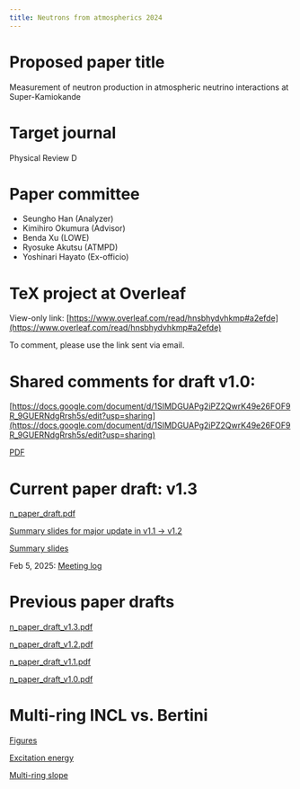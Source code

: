 ```yaml
---
title: Neutrons from atmospherics 2024
---
```


# Proposed paper title
Measurement of neutron production in atmospheric neutrino interactions at Super-Kamiokande

# Target journal
Physical Review D

# Paper committee
* Seungho Han (Analyzer)
* Kimihiro Okumura (Advisor)
* Benda Xu (LOWE)
* Ryosuke Akutsu (ATMPD)
* Yoshinari Hayato (Ex-officio)

# TeX project at Overleaf
View-only link: [https://www.overleaf.com/read/hnsbhydvhkmp#a2efde](https://www.overleaf.com/read/hnsbhydvhkmp#a2efde)

To comment, please use the link sent via email.

# Shared comments for draft v1.0:
[https://docs.google.com/document/d/1SIMDGUAPg2iPZ2QwrK49e26FOF9R_9GUERNdgRrsh5s/edit?usp=sharing](https://docs.google.com/document/d/1SIMDGUAPg2iPZ2QwrK49e26FOF9R_9GUERNdgRrsh5s/edit?usp=sharing)

[PDF](comments_committee.pdf)

# Current paper draft: v1.3
[n_paper_draft.pdf](n_paper_draft_v1.3.pdf)

[Summary slides for major update in v1.1 -> v1.2](n_paper_slides_v1.2.pdf)

[Summary slides](n_paper_slides_v1.0.pdf)

Feb 5, 2025: [Meeting log](log_feb5.md)

# Previous paper drafts
[n_paper_draft_v1.3.pdf](n_paper_draft_v1.3.pdf)

[n_paper_draft_v1.2.pdf](n_paper_draft_v1.2.pdf)

[n_paper_draft_v1.1.pdf](n_paper_draft_v1.1.pdf)

[n_paper_draft_v1.0.pdf](n_paper_draft_v1.0.pdf)

# Multi-ring INCL vs. Bertini
[Figures](bert_vs_incl.pdf)

[Excitation energy](bert_vs_incl_2.pdf)

[Multi-ring slope](mr_modelcomp_ylin.pdf)
